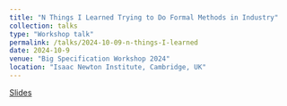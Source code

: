 ```yaml
---
title: "N Things I Learned Trying to Do Formal Methods in Industry"
collection: talks
type: "Workshop talk"
permalink: /talks/2024-10-09-n-things-I-learned
date: 2024-10-9
venue: "Big Specification Workshop 2024"
location: "Isaac Newton Institute, Cambridge, UK" 
---
```


[Slides](http://mikedodds.github.io/files/talks/2024-10-9-n-things-I-learned.pdf)